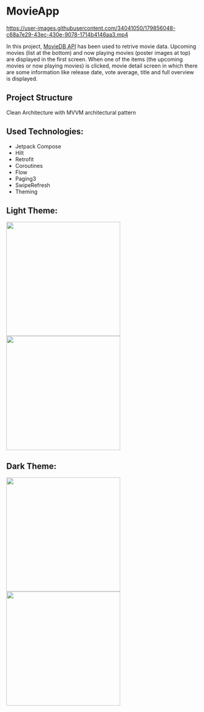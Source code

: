 # MovieApp

https://user-images.githubusercontent.com/34041050/179856048-c68a7e29-43ec-430e-9078-1714b4146aa3.mp4

In this project, [MovieDB API](https://www.themoviedb.org/documentation/api) has been used to
retrive movie data. Upcoming movies (list at the bottom) and now playing movies (poster images at
top) are displayed in the first screen. When one of the items (the upcoming movies or now playing
movies) is clicked, movie detail screen in which there are some information like release date, vote
average, title and full overview is displayed.

## Project Structure

Clean Architecture with MVVM architectural pattern

## Used Technologies:

* Jetpack Compose
* Hilt
* Retrofit
* Coroutines
* Flow
* Paging3
* SwipeRefresh
* Theming


## Light Theme:

<img src="https://user-images.githubusercontent.com/34041050/179856174-0d6142f5-c63f-4b1e-9bce-8ecab78ffa6e.png" width="300">     <img src="https://user-images.githubusercontent.com/34041050/179856233-0dafa3e1-294b-481e-ab63-951a5235cb9f.png" width="300">

## Dark Theme:

<img src="https://user-images.githubusercontent.com/34041050/179856303-ad3ccb00-a041-4723-9764-053241ff9e2c.png" width="300">     <img src="https://user-images.githubusercontent.com/34041050/179856344-2aa03614-d810-4cc5-987a-a3350b9ed04e.png" width="300">
